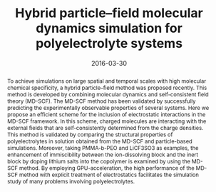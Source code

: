 ---
title: Hybrid particle–field molecular dynamics simulation for polyelectrolyte systems
authors:
- 朱有亮
- Zhong-Yuan Lu
- Giuseppe Milano
- An-Chang Shi
- Zhao-Yan Sun
date: '2016-03-30'
doi: 10.1039/C5CP06856H
publish_types: 期刊文章
publication: Physical Chemistry Chemical Physics
publication_short: Phys. Chem. Chem. Phys.
abstract: To achieve simulations on large spatial and temporal scales  with high molecular chemical specificity, a hybrid particle–field method  was proposed recently. This method is developed by combining molecular  dynamics and self-consistent field theory (MD-SCF). The MD-SCF method  has been validated by successfully predicting the experimentally  observable properties of several systems. Here we propose an efficient  scheme for the inclusion of electrostatic interactions in the MD-SCF  framework. In this scheme, charged molecules are interacting with the  external fields that are self-consistently determined from the charge  densities. This method is validated by comparing the structural  properties of polyelectrolytes in solution obtained from the MD-SCF and  particle-based simulations. Moreover, taking PMMA-b-PEO and LiCF3SO3 as  examples, the enhancement of immiscibility between the ion-dissolving  block and the inert block by doping lithium salts into the copolymer is  examined by using the MD-SCF method. By employing GPU-acceleration, the  high performance of the MD-SCF method with explicit treatment of  electrostatics facilitates the simulation study of many problems  involving polyelectrolytes.
url_pdf: https://pubs.rsc.org/en/content/articlelanding/2016/cp/c5cp06856h
---